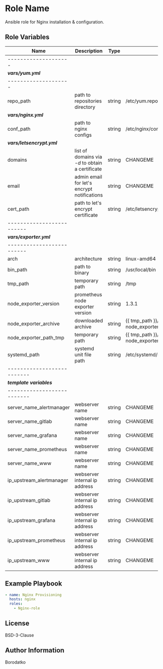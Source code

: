 Role Name
=========

Ansible role for Nginx installation & configuration.


Role Variables
--------------

| Name | Description | Type | Default Value|
|------|-------------|------|---------|
|--------------------|
| ***vars/yum.yml*** |
|--------------------| 
| repo_path | path to repositories directory | string | /etc/yum.repos.d |
| ***vars/nginx.yml*** |
| conf_path | path to nginx configs | string | /etc/nginx/conf.d |
| ***vars/letsencrypt.yml*** |
| domains | list of domains via *-d* to obtain a certificate | string | CHANGEME |
| email | admin email for let's encrypt notifications | string | CHANGEME |
| cert_path | path to let's encrypt certificate | string | /etc/letsencrypt/live/CHANGEME/cert.pem |
|-------------------------|
| ***vars/exporter.yml*** |
|-------------------------|
| arch | architecture  | string | linux-amd64 |
| bin_path | path to binary | string | /usr/local/bin |
| tmp_path | temporary path | string | /tmp |
| node_exporter_version | prometheus node exporter version | string | 1.3.1 |
| node_exporter_archive | downloaded archive | string | {{ tmp_path }}/node_exporter-{{ node_exporter_version }}.{{ arch }}.tar.gz |
| node_exporter_path_tmp | temporary path | string | {{ tmp_path }}/node_exporter-{{ node_exporter_version }}.{{ arch }} |
| systemd_path | systemd unit file path | string | /etc/systemd/system |
|--------------------------|
| ***template variables*** |
|--------------------------|
| server_name_alertmanager | webserver name | string | CHANGEME |
| server_name_gitlab | webserver name | string | CHANGEME |
| server_name_grafana | webserver name | string | CHANGEME |
| server_name_prometheus | webserver name | string | CHANGEME |
| server_name_www | webserver name | string | CHANGEME |
| ip_upstream_alertmanager | webserver internal ip address | string | CHANGEME |
| ip_upstream_gitlab | webserver internal ip address | string | CHANGEME |
| ip_upstream_grafana | webserver internal ip address | string | CHANGEME |
| ip_upstream_prometheus | webserver internal ip address | string | CHANGEME |
| ip_upstream_www | webserver internal ip address | string | CHANGEME |


Example Playbook
----------------

```yaml
- name: Nginx Provisioning
  hosts: nginx
  roles:
    - Nginx-role
```


License
-------

BSD-3-Clause


Author Information
------------------

Borodatko
